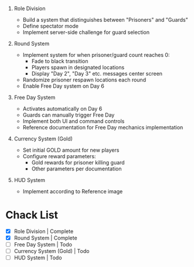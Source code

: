 1. Role Division
    - Build a system that distinguishes between "Prisoners" and "Guards"
    - Define spectator mode
    - Implement server-side challenge for guard selection

2. Round System
    - Implement system for when prisoner/guard count reaches 0:
        - Fade to black transition
        - Players spawn in designated locations
        - Display "Day 2", "Day 3" etc. messages center screen
    - Randomize prisoner respawn locations each round
    - Enable Free Day system on Day 6

3. Free Day System
    - Activates automatically on Day 6
    - Guards can manually trigger Free Day
    - Implement both UI and command controls
    - Reference documentation for Free Day mechanics implementation

4. Currency System (Gold)
    - Set initial GOLD amount for new players
    - Configure reward parameters:
        - Gold rewards for prisoner killing guard
        - Other parameters per documentation

5. HUD System
    - Implement according to Reference image

# Chack List

- [X] Role Division | Complete
- [X] Round System | Complete
- [ ] Free Day System | Todo
- [ ] Currency System (Gold) | Todo
- [ ] HUD System | Todo
